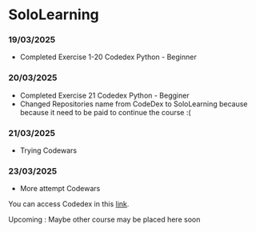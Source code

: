 # SoloLearning

### 19/03/2025
- Completed Exercise 1-20 Codedex Python - Beginner

### 20/03/2025
- Completed Exercise 21 Codedex Python - Begginer
- Changed Repositories name from CodeDex to SoloLearning because because it need to be paid to continue the course :(

### 21/03/2025
- Trying Codewars

### 23/03/2025
- More attempt Codewars

You can access Codedex in this [link](https://www.codedex.io/home).

Upcoming : Maybe other course may be placed here soon
